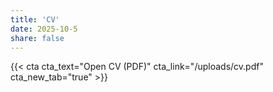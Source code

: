 ```yaml
---
title: 'CV'
date: 2025-10-5
share: false
---
```


<!-- You can view my CV [here](/uploads/cv.pdf). -->
{{< cta cta_text="Open CV (PDF)" cta_link="/uploads/cv.pdf" cta_new_tab="true" >}}
